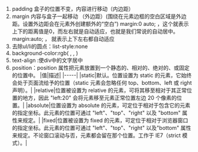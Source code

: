 1. padding 盒子的位置不变，内容进行移动（内边距）
2. margin 内容与盒子一起移动 （外边距）(围绕在元素边框的空白区域是外边距。设置外边距会在元素外创建额外的“空白”)
   margin:0 auto; ，这个就表示上下的距离值是0，而左右就是自动适应，也就是我们常说的自动居中。
   margin:auto; ， 就表示上下左右都自动适应	
3. 去除ul/li的圆点：list-style:none
4. background-color:rgb( , , )
5. text-align :使div中的文字居中 
6. position：position 属性把元素放置到一个静态的、相对的、绝对的、或固定的位置中。
   |值|描述|
   |-----|
   |static|默认。位置设置为 static 的元素，它始终会处于页面流给予的位置（static 元素会忽略任何 top、bottom、left 或 right 声明）。|
   |relative|位置被设置为 relative 的元素，可将其移至相对于其正常位置的地方，因此 "left:20" 会将元素移至元素正常位置左边 20 个像素的位置。|
   |absolute|位置设置为 absolute 的元素，可定位于相对于包含它的元素的指定坐标。此元素的位置可通过 "left"、"top"、"right" 以及 "bottom" 属性来规定。|
   |fixed|位置被设置为 fixed 的元素，可定位于相对于浏览器窗口的指定坐标。此元素的位置可通过 "left"、"top"、"right" 以及"bottom" 属性来规定。不论窗口滚动与否，元素都会留在那个位置。工作于 IE7（strict 模式）。|